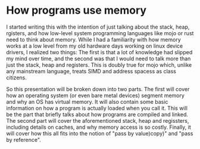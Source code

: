# How programs use memory

I started writing this with the intention of just talking about the stack, heap, rgisters, and how low-level system
programming languages like mojo or rust need to think about memory.  While I had a familiarity with how memory works at
a low level from my old hardware days working on linux device drivers, I realized two things:  The first is that a lot
of knowledge had slipped my mind over time, and the second was that I would need to talk more than just the stack, heap
and registers.  This is doubly true for mojo which, unlike any mainstream language, treats SIMD and address spacess as
class citizens.

So this presentation will be broken down into two parts.  The first will cover how an operating system (or even bare
metal devices) segment memory and why an OS has virtual memory.  It will also contain some basic information on how a
program is actually loaded when you call it.  This will be the part that briefly talks about how programs are compiled 
and linked.  The second part will cover the aforementioned stack, heap and regissters, including details on caches, and
why memory access is so costly.  Finally, it will cover how this all fits into the notion of "pass by value)copy)" and
"pass by reference".